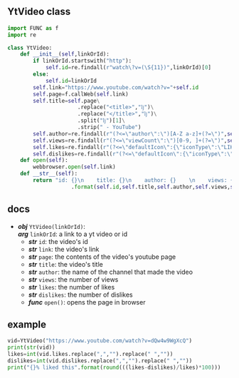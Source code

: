 ## YtVideo class
```python
import FUNC as f
import re

class YtVideo:
	def __init__(self,linkOrId):
		if linkOrId.startswith("http"):
			self.id=re.findall(r"watch\?v=(\S{11})",linkOrId)[0]
		else:
			self.id=linkOrId
		self.link="https://www.youtube.com/watch?v="+self.id
		self.page=f.callWeb(self.link)
		self.title=self.page\
					  .replace("<title>","ǉ")\
					  .replace("</title>","ǉ")\
					  .split("ǉ")[1]\
					  .strip(" - YouTube")
		self.author=re.findall(r"(?<=\"author\":\")[A-Z a-z]+(?=\")",self.page)[0]
		self.views=re.findall(r"(?<=\"viewCount\":\")[0-9, ]+(?=\")",self.page)[0]
		self.likes=re.findall(r"(?<=\"defaultIcon\":{\"iconType\":\"LIKE\"},\"defaultText\":{\"accessibility\":{\"accessibilityData\":{\"label\":\")[0-9,]+",self.page)[0]
		self.dislikes=re.findall(r"(?<=\"defaultIcon\":{\"iconType\":\"DISLIKE\"},\"defaultText\":{\"accessibility\":{\"accessibilityData\":{\"label\":\")[0-9,]+",self.page)[0]
	def open(self):
		webbrowser.open(self.link)
	def __str__(self):
		return "id: {}\n    title: {}\n    author: {}    \n    views: {}\n    likes: {}\n    dislikes: {}\n    link: {}"\
					.format(self.id,self.title,self.author,self.views,self.likes,self.dislikes,self.link)
```
## docs
- ***obj*** `YtVideo(linkOrId)`:  
  ***arg*** `linkOrId`: a link to a yt video or id
  - ***str*** `id`: the video's id
  - ***str*** `link`: the video's link
  - ***str*** `page`: the contents of the video's youtube page
  - ***str*** `title`: the video's title
  - ***str*** `author`: the name of the channel that made the video
  - ***str*** `views`: the number of views
  - ***str*** `likes`: the number of likes
  - ***str*** `dislikes`: the number of dislikes
  - ***func*** `open()`: opens the page in browser
## example 
```py
vid=YtVideo("https://www.youtube.com/watch?v=dQw4w9WgXcQ")
print(str(vid))
likes=int(vid.likes.replace(",","").replace(" ",""))
dislikes=int(vid.dislikes.replace(",","").replace(" ",""))
print("{}% liked this".format(round(((likes-dislikes)/likes)*100)))
```
